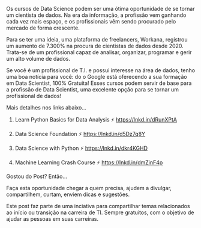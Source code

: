Os cursos de Data Science podem ser uma ótima oportunidade de se tornar um cientista de dados. Na era da informação, a profissão vem ganhando cada vez mais espaço, e os profissionais vêm sendo procurado pelo mercado de forma crescente.

Para se ter uma ideia, uma plataforma de freelancers, Workana, registrou um aumento de 7.300% na procura de cientistas de dados desde 2020. Trata-se de um profissional capaz de analisar, organizar, programar e gerir um alto volume de dados.

Se você é um profissional de T.I. e possui interesse na área de dados, tenho uma boa notícia para você: do o Google está oferecendo a sua formação em Data Scientist, 100% Gratuita! Esses cursos podem servir de base para a profissão de Data Scientist, uma excelente opção para se tornar um profissional de dados!

Mais detalhes nos links abaixo...
1. Learn Python Basics for Data Analysis
⚡️ https://lnkd.in/dRunXPtA

2. Data Science Foundation
⚡️ https://lnkd.in/d5Dz7q8Y

3. Data Science with Python
⚡️ https://lnkd.in/dkr4KGHD

4. Machine Learning Crash Course
⚡️ https://lnkd.in/dmZinF4p

Gostou do Post? Então...

Faça esta oportunidade chegar a quem precisa, ajudem a divulgar, compartilhem, curtam, enviem dicas e sugestões.

Este post faz parte de uma inciativa para compartilhar temas relacionados ao início ou transição na carreira de TI. Sempre gratuitos, com o objetivo de ajudar as pessoas em suas carreiras.
